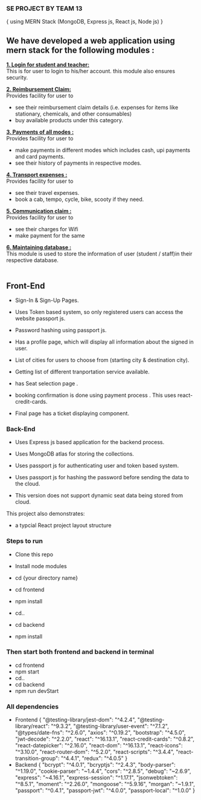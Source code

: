 
### SE PROJECT BY TEAM 13 
{ using MERN Stack (MongoDB, Express js, React js, Node js) }

## We have developed a web application using mern stack for the following modules :

 <b><u>1. Login for student and teacher:</u></b><br>
  This is for user to login to his/her account. this module also ensures security.
  
 <b><u>2. Reimbursement Claim:</u></b><br>
  Provides facility for user to
  - see their reimbursement claim details (i.e. expenses for items like     stationary, chemicals, and other consumables)
  - buy available products under this category.

 <b><u>3. Payments of all modes :</u></b><br>
  Provides facility for user to 
  - make payments in different modes which includes cash, upi payments and card payments.
  - see their history of payments in respective modes.
  
 <b><u>4. Transport expenses :</u></b><br>
  Provides facility for user to
  - see their travel expenses.
  - book a cab, tempo, cycle, bike, scooty if they need.
  
 <b><u>5. Communication claim :</u></b><br> 
  Provides facility for user to
  - see their charges for Wifi
  - make payment for the same
  
 <b><u>6. Maintaining database :</u></b><br>
  This module is used to store the information of user (student / staff)in their respective database.
  <br>
  <br>

## Front-End

* Sign-In & Sign-Up Pages.

* Uses Token based system, so only registered users can access the website  passport js.

* Password hashing using passport js.

* Has a profile page, which will display all information about the signed in user.

* List of cities for users to choose from (starting city & destination city). 

* Getting list of different tranportation service available.

* has Seat selection page .

* booking confirmation is done using payment process . This uses react-credit-cards. 

* Final page has a ticket displaying component.

### Back-End

* Uses Express js based application for the backend process.

* Uses MongoDB atlas for storing the collections.

* Uses passport js for authenticating user and token based system.

* Uses passport js for hashing the password before sending the data to the cloud.

* This version does not support dynamic seat data being stored from cloud.


This project also demonstrates:

* a typcial React project layout structure




### Steps to run



* Clone this repo

* Install node modules
 * cd {your directory name}
 * cd frontend
 *  npm install
 * cd..
 * cd backend
 *  npm install


### Then start both frontend and backend in terminal

 * cd frontend
 * npm start
 * cd..
 * cd backend
 * npm run devStart

### All dependencies

- Frontend
  {
  "@testing-library/jest-dom": "^4.2.4",
  "@testing-library/react": "^9.3.2",
  "@testing-library/user-event": "^7.1.2",
  "@types/date-fns": "^2.6.0",
  "axios": "^0.19.2",
  "bootstrap": "^4.5.0",
  "jwt-decode": "^2.2.0",
  "react": "^16.13.1",
  "react-credit-cards": "^0.8.2",
  "react-datepicker": "^2.16.0",
  "react-dom": "^16.13.1",
  "react-icons": "^3.10.0",
  "react-router-dom": "^5.2.0",
  "react-scripts": "^3.4.4",
  "react-transition-group": "^4.4.1",
  "redux": "^4.0.5"
  }
- Backend
  {
  "bcrypt": "^4.0.1",
  "bcryptjs": "^2.4.3",
  "body-parser": "^1.19.0",
  "cookie-parser": "~1.4.4",
  "cors": "^2.8.5",
  "debug": "~2.6.9",
  "express": "~4.16.1",
  "express-session": "^1.17.1",
  "jsonwebtoken": "^8.5.1",
  "moment": "^2.26.0",
  "mongoose": "^5.9.16",
  "morgan": "~1.9.1",
  "passport": "^0.4.1",
  "passport-jwt": "^4.0.0",
  "passport-local": "^1.0.0"
  }

